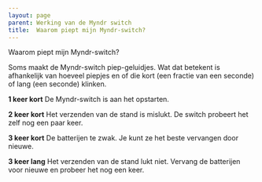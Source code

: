 ```yaml
---
layout: page
parent: Werking van de Myndr switch
title:  Waarom piept mijn Myndr-switch? 
---
```


 Waarom piept mijn Myndr-switch?

Soms maakt de Myndr-switch piep-geluidjes. Wat dat betekent is afhankelijk van hoeveel piepjes en of die kort (een fractie van een seconde) of lang (een seconde) klinken.

**1 keer kort**
De Myndr-switch is aan het opstarten.

**2 keer kort**
Het verzenden van de stand is mislukt. De switch probeert het zelf nog een paar keer.

**3 keer kort**
De batterijen te zwak. Je kunt ze het beste vervangen door nieuwe.

**3 keer lang**
Het verzenden van de stand lukt niet. Vervang de batterijen voor nieuwe en probeer het nog een keer. 


